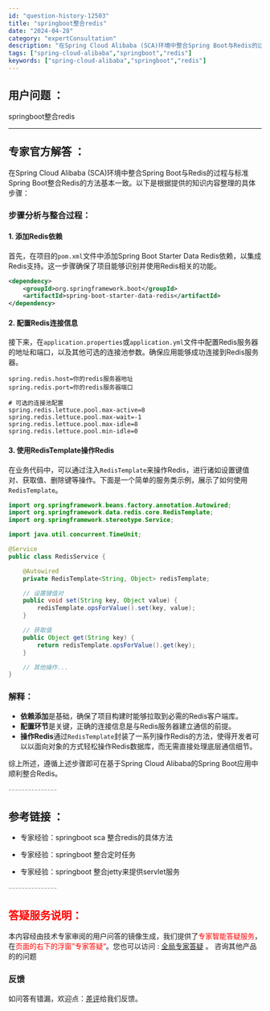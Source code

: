 ```yaml
---
id: "question-history-12503"
title: "springboot整合redis"
date: "2024-04-28"
category: "expertConsultation"
description: "在Spring Cloud Alibaba (SCA)环境中整合Spring Boot与Redis的过程与标准Spring Boot整合Redis的方法基本一致。以下是根据提供的知识内容整理的具体步骤：### 步骤分析与整合过程：#### 1. 添加Redis依赖首先，在项目的`pom.xml`文件"
tags: ["spring-cloud-alibaba","springboot","redis"]
keywords: ["spring-cloud-alibaba","springboot","redis"]
---
```


## 用户问题 ： 
 springboot整合redis  

---------------
## 专家官方解答 ：

在Spring Cloud Alibaba (SCA)环境中整合Spring Boot与Redis的过程与标准Spring Boot整合Redis的方法基本一致。以下是根据提供的知识内容整理的具体步骤：

### 步骤分析与整合过程：

#### 1. 添加Redis依赖
首先，在项目的`pom.xml`文件中添加Spring Boot Starter Data Redis依赖，以集成Redis支持。这一步骤确保了项目能够识别并使用Redis相关的功能。

```xml
<dependency>
    <groupId>org.springframework.boot</groupId>
    <artifactId>spring-boot-starter-data-redis</artifactId>
</dependency>
```

#### 2. 配置Redis连接信息
接下来，在`application.properties`或`application.yml`文件中配置Redis服务器的地址和端口，以及其他可选的连接池参数。确保应用能够成功连接到Redis服务器。

```properties
spring.redis.host=你的redis服务器地址
spring.redis.port=你的redis服务器端口

# 可选的连接池配置
spring.redis.lettuce.pool.max-active=8
spring.redis.lettuce.pool.max-wait=-1
spring.redis.lettuce.pool.max-idle=8
spring.redis.lettuce.pool.min-idle=0
```

#### 3. 使用RedisTemplate操作Redis
在业务代码中，可以通过注入`RedisTemplate`来操作Redis，进行诸如设置键值对、获取值、删除键等操作。下面是一个简单的服务类示例，展示了如何使用`RedisTemplate`。

```java
import org.springframework.beans.factory.annotation.Autowired;
import org.springframework.data.redis.core.RedisTemplate;
import org.springframework.stereotype.Service;

import java.util.concurrent.TimeUnit;

@Service
public class RedisService {

    @Autowired
    private RedisTemplate<String, Object> redisTemplate;

    // 设置键值对
    public void set(String key, Object value) {
        redisTemplate.opsForValue().set(key, value);
    }

    // 获取值
    public Object get(String key) {
        return redisTemplate.opsForValue().get(key);
    }

    // 其他操作...
}
```

### 解释：
- **依赖添加**是基础，确保了项目构建时能够拉取到必需的Redis客户端库。
- **配置环节**是关键，正确的连接信息是与Redis服务器建立通信的前提。
- **操作Redis**通过`RedisTemplate`封装了一系列操作Redis的方法，使得开发者可以以面向对象的方式轻松操作Redis数据库，而无需直接处理底层通信细节。

综上所述，遵循上述步骤即可在基于Spring Cloud Alibaba的Spring Boot应用中顺利整合Redis。


<font color="#949494">---------------</font> 


## 参考链接 ：

* 专家经验：springboot sca 整合redis的具体方法 
 
 * 专家经验：springboot 整合定时任务 
 
 * 专家经验：springboot 整合jetty来提供servlet服务 


 <font color="#949494">---------------</font> 
 


## <font color="#FF0000">答疑服务说明：</font> 

本内容经由技术专家审阅的用户问答的镜像生成，我们提供了<font color="#FF0000">专家智能答疑服务</font>，在<font color="#FF0000">页面的右下的浮窗”专家答疑“</font>。您也可以访问 : [全局专家答疑](https://answer.opensource.alibaba.com/docs/intro) 。 咨询其他产品的的问题

### 反馈
如问答有错漏，欢迎点：[差评](https://ai.nacos.io/user/feedbackByEnhancerGradePOJOID?enhancerGradePOJOId=12596)给我们反馈。
